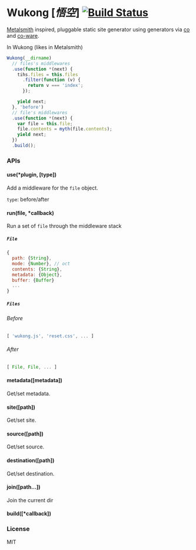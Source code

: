 # Wukong [*悟空*] [![Build Status](https://travis-ci.org/fundon/wukong.svg)](https://travis-ci.org/fundon/wukong)

[Metalsmith][] inspired, pluggable static site generator using generators via [co][] and [co-ware][].

In Wukong (likes in Metalsmith)

```js
Wukong(__dirname)
  // files's middlewares
  .use(function *(next) {
    tihs.files = this.files
      .filter(function (v) {
        return v === 'index';
      });

    yield next;
  }, 'before')
  // file's middlewares
  .use(function *(next) {
    var file = this.file;
    file.contents = myth(file.contents);
    yield next;
  })
  .build();
```

### APIs

#### use(*plugin, [type])

  Add a middleware for the `file` object.

  `type`: before/after

#### run(file, *callback)

  Run a set of `file` through the middleware stack

##### `File`

```js
{
  path: {String},
  mode: {Number}, // oct
  contents: {String},
  metadata: {Object},
  buffer: {Buffer}
  ...
}
```

##### `Files`

###### Before

```js
[ 'wukong.js', 'reset.css', ... ]

```
###### After

```js
[ File, File, ... ]
```

#### metadata([metadata])

  Get/set metadata.

#### site([path])

  Get/set site.

#### source([path])

  Get/set source.

#### destination([path])

  Get/set destination.

#### join([path...])

  Join the current dir

#### build([*callback])


### License

MIT

[co]: https://github.com/visionmedia/co
[co-ware]: https://github.com/fundon/co-ware
[metalsmith]: https://github.com/segmentio/metalsmith
